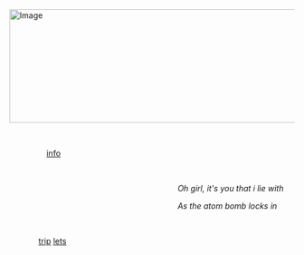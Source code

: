 <img width="600" height="200" alt="Image" src="https://github.com/user-attachments/assets/2b1ee6dc-265a-4a11-ad99-772e4a82520c" />

⠀

⠀⠀⠀⠀⠀⠀ [info](<https://en.pronouns.page/@ivbanny>) ⠀⠀⠀⠀⠀⠀⠀⠀⠀⠀⠀⠀⠀

⠀

⠀⠀⠀⠀⠀⠀⠀⠀⠀⠀⠀⠀⠀⠀⠀⠀⠀⠀⠀⠀⠀⠀⠀⠀⠀⠀⠀⠀⠀*Oh girl, it's you that i lie with* 

⠀⠀⠀⠀⠀⠀⠀⠀⠀⠀⠀⠀⠀⠀⠀⠀⠀⠀⠀⠀⠀⠀⠀⠀⠀⠀⠀⠀⠀*As the atom bomb locks in*

⠀

⠀⠀⠀⠀⠀[trip](<https://github.com/O82O>) [lets](<https://github.com/parasiticrose>)⠀⠀⠀⠀⠀⠀⠀⠀⠀⠀⠀⠀⠀⠀⠀⠀⠀

⠀⠀⠀⠀⠀⠀⠀⠀⠀
